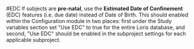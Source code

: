 #EDC
 If subjects are **pre-natal**, use the **Estimated Date of Confinement** (EDC) features (i.e. due date) instead of Date of Birth.  This should enabled within the Configuration module in two places: first under the Study variables section set "Use EDC" to true for the entire Loris database, and second, "Use EDC" should be enabled in the subproject settings for each applicable subproject.



